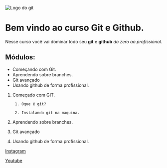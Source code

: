 ![Logo do git](https://www.gratispng.com/png-ossmnd/)
# Bem vindo ao curso Git e Github.
Nesse curso você vai dominar todo seu **git**  e  **github**  _do zero ao profissional._

## Módulos:
* Começando com Git.
* Aprendendo sobre branches.
* Git avançado
* Usando github de forma profissional.

1. Começado com GIT.

        1. Oque é git?

        2. Instalando git na maquina.
2.  Aprendendo sobre branches.
3. Git avançado
4. Usando github de forma profissional.

[Instagram](https://www.instagram.com/mariianadiaas/)

[Youtube](https://www.youtube.com/watch?v=-EdDueMZIIc)